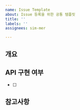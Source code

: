 ```yaml
---
name: Issue Template
about: Issue 등록을 위한 공통 템플릿
title: ''
labels: ''
assignees: sim-mer

---
```


## 개요
>
## API 구현 여부
- [ ] 
## 참고사항
